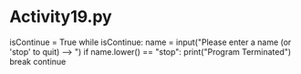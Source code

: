 # Activity19.py
isContinue = True
while isContinue:
  name = input("Please enter a name (or 'stop' to quit) --> ")
  if name.lower() == "stop":
    print("Program Terminated")
    break
  continue

